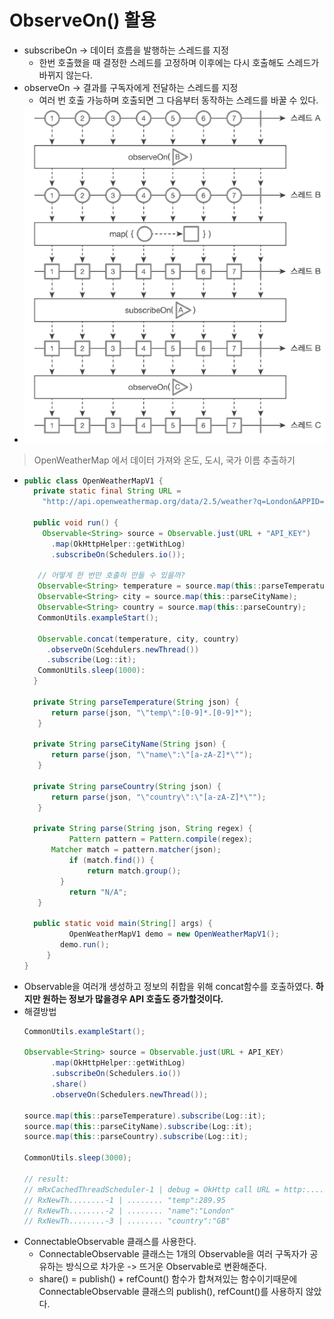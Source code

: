 ObserveOn() 활용
===
* subscribeOn -> 데이터 흐름을 발행하는 스레드를 지정
  * 한번 호출했을 때 결정한 스레드를 고정하며 이후에는 다시 호출해도 스레드가 바뀌지 않는다.
* observeOn -> 결과를 구독자에게 전달하는 스레드를 지정
  * 여러 번 호출 가능하며 호출되면 그 다음부터 동작하는 스레드를 바꿀 수 있다.
* ![](img/schedulers_observeOn.png)

> OpenWeatherMap 에서 데이터 가져와 온도, 도시, 국가 이름 추출하기
* ```java
  public class OpenWeatherMapV1 {
    private static final String URL =
      "http://api.openweathermap.org/data/2.5/weather?q=London&APPID=";
      
    public void run() {
      Observable<String> source = Observable.just(URL + "API_KEY")
        .map(OkHttpHelper::getWithLog)
        .subscribeOn(Schedulers.io());
     
     // 어떻게 한 번만 호출하 만들 수 있을까?
     Observable<String> temperature = source.map(this::parseTemperature);
     Observable<String> city = source.map(this::parseCityName);
     Observable<String> country = source.map(this::parseCountry);
     CommonUtils.exampleStart();
         
     Observable.concat(temperature, city, country)
       .observeOn(Scehdulers.newThread())
       .subscribe(Log::it);
     CommonUtils.sleep(1000):
    }
    
    private String parseTemperature(String json) { 
  	  	return parse(json, "\"temp\":[0-9]*.[0-9]*");
  	 }

    private String parseCityName(String json) { 
  	  	return parse(json, "\"name\":\"[a-zA-Z]*\"");
  	 }

    private String parseCountry(String json) { 
  	  	return parse(json, "\"country\":\"[a-zA-Z]*\"");
  	 }
	
    private String parse(String json, String regex) { 
    		Pattern pattern = Pattern.compile(regex);
  	  	Matcher match = pattern.matcher(json);
		    if (match.find()) {
      			return match.group();
  		  }
	    	return "N/A";				
  	 }
	
    public static void main(String[] args) { 
		    OpenWeatherMapV1 demo = new OpenWeatherMapV1();
  		  demo.run();
	   }
  }
* Observable을 여러개 생성하고 정보의 취합을 위해 concat함수를 호출하였다. **하지만 원하는 정보가 많을경우 API 호출도 증가할것이다.**
* 해결방법
  ```java
  CommonUtils.exampleStart();

  Observable<String> source = Observable.just(URL + API_KEY)
  		.map(OkHttpHelper::getWithLog)
  		.subscribeOn(Schedulers.io())
  		.share()
  		.observeOn(Schedulers.newThread());
		
  source.map(this::parseTemperature).subscribe(Log::it);
  source.map(this::parseCityName).subscribe(Log::it);
  source.map(this::parseCountry).subscribe(Log::it);
		
  CommonUtils.sleep(3000);
  
  // result:
  // mRxCachedThreadScheduler-1 | debug = OkHttp call URL = http:........................
  // RxNewTh........-1 | ........ "temp":289.95
  // RxNewTh........-2 | ........ "name":"London"
  // RxNewTh........-3 | ........ "country":"GB"
* ConnectableObservable 클래스를 사용한다.
  * ConnectableObservable 클래스는 1개의 Observable을 여러 구독자가 공유하는 방식으로 차가운 -> 뜨거운 Observable로 변환해준다.
  * share() = publish() + refCount() 함수가 합쳐져있는 함수이기때문에 ConnectableObservable 클래스의 publish(), refCount()를 사용하지 않았다.

